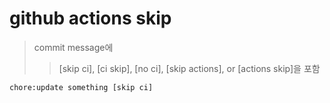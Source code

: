 # github actions skip

> commit message에
>
> > [skip ci], [ci skip], [no ci], [skip actions], or [actions skip]을 포함

```sh
chore:update something [skip ci]
```
